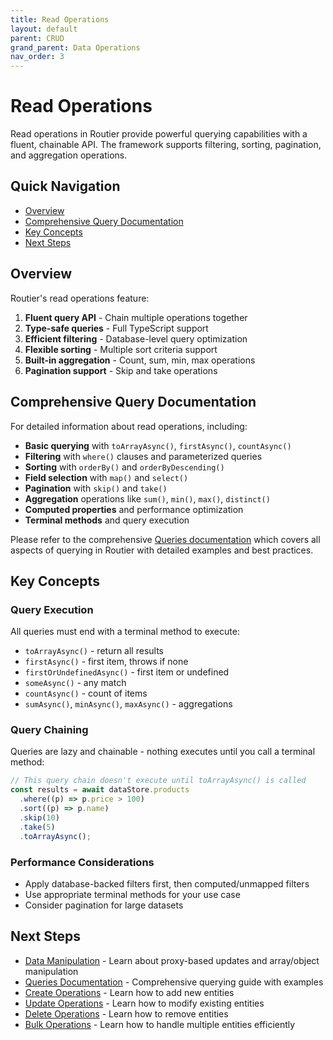 ```yaml
---
title: Read Operations
layout: default
parent: CRUD
grand_parent: Data Operations
nav_order: 3
---
```


# Read Operations

Read operations in Routier provide powerful querying capabilities with a fluent, chainable API. The framework supports filtering, sorting, pagination, and aggregation operations.

## Quick Navigation

- [Overview](#overview)
- [Comprehensive Query Documentation](#comprehensive-query-documentation)
- [Key Concepts](#key-concepts)
- [Next Steps](#next-steps)

## Overview

Routier's read operations feature:

1. **Fluent query API** - Chain multiple operations together
2. **Type-safe queries** - Full TypeScript support
3. **Efficient filtering** - Database-level query optimization
4. **Flexible sorting** - Multiple sort criteria support
5. **Built-in aggregation** - Count, sum, min, max operations
6. **Pagination support** - Skip and take operations

## Comprehensive Query Documentation

For detailed information about read operations, including:

- **Basic querying** with `toArrayAsync()`, `firstAsync()`, `countAsync()`
- **Filtering** with `where()` clauses and parameterized queries
- **Sorting** with `orderBy()` and `orderByDescending()`
- **Field selection** with `map()` and `select()`
- **Pagination** with `skip()` and `take()`
- **Aggregation** operations like `sum()`, `min()`, `max()`, `distinct()`
- **Computed properties** and performance optimization
- **Terminal methods** and query execution

Please refer to the comprehensive [Queries documentation](../../concepts/queries/) which covers all aspects of querying in Routier with detailed examples and best practices.

## Key Concepts

### Query Execution

All queries must end with a terminal method to execute:

- `toArrayAsync()` - return all results
- `firstAsync()` - first item, throws if none
- `firstOrUndefinedAsync()` - first item or undefined
- `someAsync()` - any match
- `countAsync()` - count of items
- `sumAsync()`, `minAsync()`, `maxAsync()` - aggregations

### Query Chaining

Queries are lazy and chainable - nothing executes until you call a terminal method:

```ts
// This query chain doesn't execute until toArrayAsync() is called
const results = await dataStore.products
  .where((p) => p.price > 100)
  .sort((p) => p.name)
  .skip(10)
  .take(5)
  .toArrayAsync();
```

### Performance Considerations

- Apply database-backed filters first, then computed/unmapped filters
- Use appropriate terminal methods for your use case
- Consider pagination for large datasets

## Next Steps

- [Data Manipulation](../../guides/data-manipulation) - Learn about proxy-based updates and array/object manipulation
- [Queries Documentation](../../concepts/queries/) - Comprehensive querying guide with examples
- [Create Operations](create.md) - Learn how to add new entities
- [Update Operations](update.md) - Learn how to modify existing entities
- [Delete Operations](delete.md) - Learn how to remove entities
- [Bulk Operations](bulk/README.md) - Learn how to handle multiple entities efficiently
